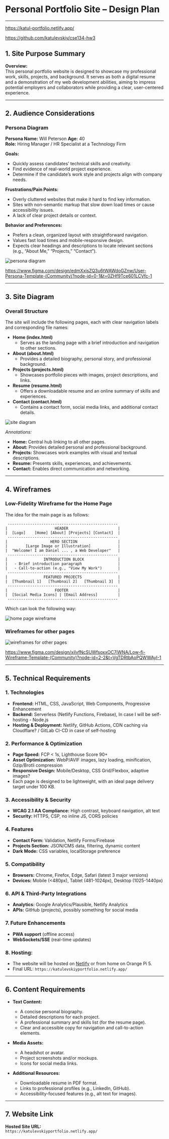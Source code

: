 # Personal Portfolio Site – Design Plan

---

https://katul-portfolio.netlify.app/

https://github.com/katulevskiy/cse134-hw3

## 1. Site Purpose Summary

**Overview:**  
This personal portfolio website is designed to showcase my professional work, skills, projects, and background. It serves as both a digital resume and a demonstration of my web development abilities, aiming to impress potential employers and collaborators while providing a clear, user-centered experience.

---

## 2. Audience Considerations

### Persona Diagram

**Persona Name:** Will Peterson
**Age:** 40  
**Role:** Hiring Manager / HR Specialist at a Technology Firm

**Goals:**

- Quickly assess candidates’ technical skills and creativity.
- Find evidence of real-world project experience.
- Determine if the candidate’s work style and projects align with company needs.

**Frustrations/Pain Points:**

- Overly cluttered websites that make it hard to find key information.
- Sites with non-semantic markup that slow down load times or cause accessibility issues.
- A lack of clear project details or context.

**Behavior and Preferences:**

- Prefers a clean, organized layout with straightforward navigation.
- Values fast load times and mobile-responsive design.
- Expects clear headings and descriptions to locate relevant sections (e.g., “About Me,” “Projects,” “Contact”).

![persona diagram](./persona.png)

https://www.figma.com/design/edmXxisZQ3u6tWAWdoGZnw/User-Persona-Template-(Community)?node-id=0-1&t=0ZHf9Tce601LCVfc-1

---

## 3. Site Diagram

### Overall Structure

The site will include the following pages, each with clear navigation labels and corresponding file names:

- **Home (index.html)**
  - Serves as the landing page with a brief introduction and navigation to other sections.
- **About (about.html)**
  - Provides a detailed biography, personal story, and professional background.
- **Projects (projects.html)**
  - Showcases portfolio pieces with images, project descriptions, and links.
- **Resume (resume.html)**
  - Offers a downloadable resume and an online summary of skills and experiences.
- **Contact (contact.html)**
  - Contains a contact form, social media links, and additional contact details.

![site diagram](./site-diagram.png)

_Annotations:_

- **Home:** Central hub linking to all other pages.
- **About:** Provides detailed personal and professional background.
- **Projects:** Showcases work examples with visual and textual descriptions.
- **Resume:** Presents skills, experiences, and achievements.
- **Contact:** Enables direct communication and networking.

---

## 4. Wireframes

### Low-Fidelity Wireframe for the Home Page

The idea for the main page is as follows:

```
 -------------------------------------------------
|                     HEADER                      |
|  [Logo]    [Home] [About] [Projects] [Contact]  |
 -------------------------------------------------
|                   HERO SECTION                  |
|        [Large Image or Illustration]            |
|  "Welcome! I am Daniel ... , a Web Developer"   |
 -------------------------------------------------
|                INTRODUCTION BLOCK               |
|   - Brief introduction paragraph                |
|   - Call-to-action (e.g., "View My Work")       |
 -------------------------------------------------
|                FEATURED PROJECTS                |
|  [Thumbnail 1]   [Thumbnail 2]   [Thumbnail 3]  |
 -------------------------------------------------
|                     FOOTER                      |
|  [Social Media Icons] | [Email Address]         |
 -------------------------------------------------
```

Which can look the following way:

![home page wireframe](./home-wireframe.png)

### Wireframes for other pages

![wireframes for other pages](./other-pages-wireframe.png)

https://www.figma.com/design/xiIvfNcSUWfsoxxOC7jWNA/Low-fi-Wireframe-Template-(Community)?node-id=2-2&t=VgTDRtbAoPQWWAyI-1

---

## 5. Technical Requirements

### **1. Technologies**

- **Frontend:** HTML, CSS, JavaScript, Web Components, Progressive Enhancement
- **Backend:** Serverless (Netlify Functions, Firebase), In case I will be self-hosting - Node.js
- **Hosting & Deployment:** Netlify, GitHub Actions, CDN caching via Cloudflare? / GitLab CI-CD in case of self-hosting

### **2. Performance & Optimization**

- **Page Speed:** FCP < 1s, Lighthouse Score 90+
- **Asset Optimization:** WebP/AVIF images, lazy loading, minification, Gzip/Brotli compression
- **Responsive Design:** Mobile/Desktop, CSS Grid/Flexbox, adaptive images?
- Each page is designed to be lightweight, with an ideal page delivery target under 100 KB.

### **3. Accessibility & Security**

- **WCAG 2.1 AA Compliance:** High contrast, keyboard navigation, alt text
- **Security:** HTTPS, CSP, no inline JS, CORS policies

### **4. Features**

- **Contact Form:** Validation, Netlify Forms/Firebase
- **Projects Section:** JSON/CMS data, filtering, dynamic content
- **Dark Mode:** CSS variables, localStorage preference

### **5. Compatibility**

- **Browsers:** Chrome, Firefox, Edge, Safari (latest 3 major versions)
- **Devices:** Mobile (<480px), Tablet (481-1024px), Desktop (1025-1440px)

### **6. API & Third-Party Integrations**

- **Analytics:** Google Analytics/Plausible, Netlify Analytics
- **APIs:** GitHub (projects), possibly something for social media

### **7. Future Enhancements**

- **PWA support** (offline access)
- **WebSockets/SSE** (real-time updates)

### **8. Hosting:**

- The website will be hosted on [Netlify](https://www.netlify.com/) or from home on Orange Pi 5.
- Final URL: `https://katulevskiyportfolio.netlify.app/`

---

## 6. Content Requirements

- **Text Content:**

  - A concise personal biography.
  - Detailed descriptions for each project.
  - A professional summary and skills list (for the resume page).
  - Clear and accessible copy for navigation and call-to-action elements.

- **Media Assets:**

  - A headshot or avatar.
  - Project screenshots and/or mockups.
  - Icons for social media links.

- **Additional Resources:**
  - Downloadable resume in PDF format.
  - Links to professional profiles (e.g., LinkedIn, GitHub).
  - Accessibility-focused features (e.g., alt text for images).

---

## 7. Website Link

**Hosted Site URL:**  
`https://katulevskiyportfolio.netlify.app/`
